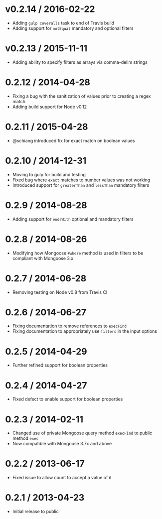 # v0.2.14 / 2016-02-22

* Adding `gulp coveralls` task to end of Travis build
* Adding support for `notEqual` mandatory and optional filters

# v0.2.13 / 2015-11-11

* Adding ability to specify filters as arrays via comma-delim strings

# 0.2.12 / 2014-04-28

* Fixing a bug with the sanitization of values prior to creating a regex match
* Adding build support for Node v0.12

# 0.2.11 / 2015-04-28

* @schiang introduced fix for exact match on boolean values

# 0.2.10 / 2014-12-31

* Moving to gulp for build and testing
* Fixed bug where `exact` matches to number values was not working
* Introduced support for `greaterThan` and `lessThan` mandatory filters

# 0.2.9 / 2014-08-28

* Adding support for `endsWith` optional and mandatory filters

# 0.2.8 / 2014-08-26

* Modifying how Mongoose `#where` method is used in filters to be compliant with Mongoose 3.x

# 0.2.7 / 2014-06-28

* Removing testing on Node v0.8 from Travis CI

# 0.2.6 / 2014-06-27

* Fixing documentation to remove references to `execFind`
* Fixing documentation to appropriately use `filters` in the input options

# 0.2.5 / 2014-04-29

* Further refined support for boolean properties

# 0.2.4 / 2014-04-27

* Fixed defect to enable support for boolean properties

# 0.2.3 / 2014-02-11

* Changed use of private Mongoose query method `execFind` to public method `exec`
* Now compatible with Mongoose 3.7x and above

# 0.2.2 / 2013-06-17

* Fixed issue to allow count to accept a value of `0`

# 0.2.1 / 2013-04-23

* Initial release to public
